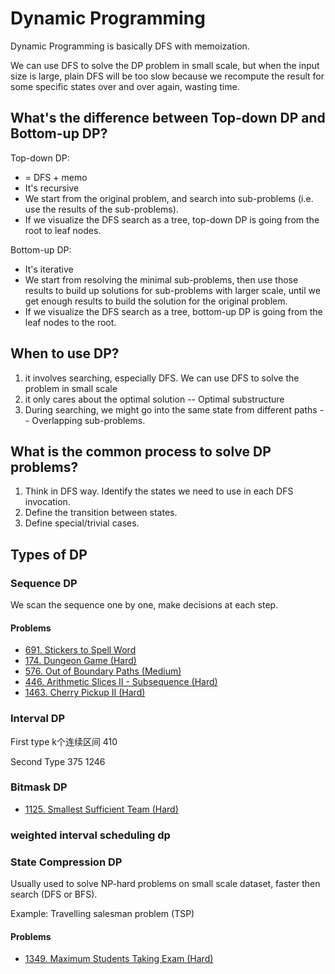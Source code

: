 # Dynamic Programming

Dynamic Programming is basically DFS with memoization.

We can use DFS to solve the DP problem in small scale, but when the input size is large, plain DFS will be too slow because we recompute the result for some specific states over and over again, wasting time.

## What's the difference between Top-down DP and Bottom-up DP?

Top-down DP:
* = DFS + memo
* It's recursive
* We start from the original problem, and search into sub-problems (i.e. use the results of the sub-problems).
* If we visualize the DFS search as a tree, top-down DP is going from the root to leaf nodes.

Bottom-up DP:
* It's iterative
* We start from resolving the minimal sub-problems, then use those results to build up solutions for sub-problems with larger scale, until we get enough results to build the solution for the original problem.
* If we visualize the DFS search as a tree, bottom-up DP is going from the leaf nodes to the root.

## When to use DP?

1. it involves searching, especially DFS. We can use DFS to solve the problem in small scale
2. it only cares about the optimal solution -- Optimal substructure
3. During searching, we might go into the same state from different paths -- Overlapping sub-problems.

## What is the common process to solve DP problems?

1. Think in DFS way. Identify the states we need to use in each DFS invocation.
2. Define the transition between states.
3. Define special/trivial cases.

## Types of DP
### Sequence DP

We scan the sequence one by one, make decisions at each step.

#### Problems

* [691. Stickers to Spell Word](https://leetcode.com/problems/stickers-to-spell-word/)
* [174. Dungeon Game \(Hard\)](https://leetcode.com/problems/dungeon-game/)
* [576. Out of Boundary Paths \(Medium\)](https://leetcode.com/problems/out-of-boundary-paths/)
* [446. Arithmetic Slices II - Subsequence \(Hard\)](https://leetcode.com/problems/arithmetic-slices-ii-subsequence/)
* [1463. Cherry Pickup II (Hard)](https://leetcode.com/problems/cherry-pickup-ii/)

### Interval DP

First type k个连续区间 410

Second Type 375 1246

### Bitmask DP

* [1125. Smallest Sufficient Team \(Hard\)](https://leetcode.com/problems/smallest-sufficient-team/)

### weighted interval scheduling dp

### State Compression DP

Usually used to solve NP-hard problems on small scale dataset, faster then search \(DFS or BFS\).

Example: Travelling salesman problem \(TSP\)

#### Problems

* [1349. Maximum Students Taking Exam \(Hard\)](https://leetcode.com/problems/maximum-students-taking-exam/)